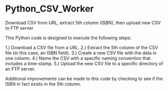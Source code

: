 # Python_CSV_Worker
Download CSV from URL, extract 5th column (ISBN), then upload new CSV to FTP server

This Python code is designed to execute the following steps:

1.) Download a CSV file from a URL.
2.) Extract the 5th column of the CSV file (in this case, an ISBN field).
3.) Create a new CSV file with the data in one column.
4.) Name the CSV with a specific naming convention that includes a time-stamp.
5.) Upload the new CSV file to a specific directory of an FTP server. 

Additional improvements can be made to this code by checking to see if the ISBN in fact exists in the 5th column.
